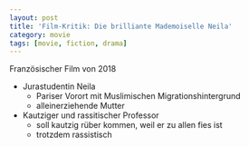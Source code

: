 ```yaml
---
layout: post
title: 'Film-Kritik: Die brilliante Mademoiselle Neila'
category: movie
tags: [movie, fiction, drama]
---
```


Französischer Film von 2018

* Jurastudentin Neila
  * Pariser Vorort mit Muslimischen Migrationshintergrund
  * alleinerziehende Mutter
* Kautziger und rassitischer Professor
  * soll kautzig rüber kommen, weil er zu allen fies ist
  * trotzdem rassistisch
